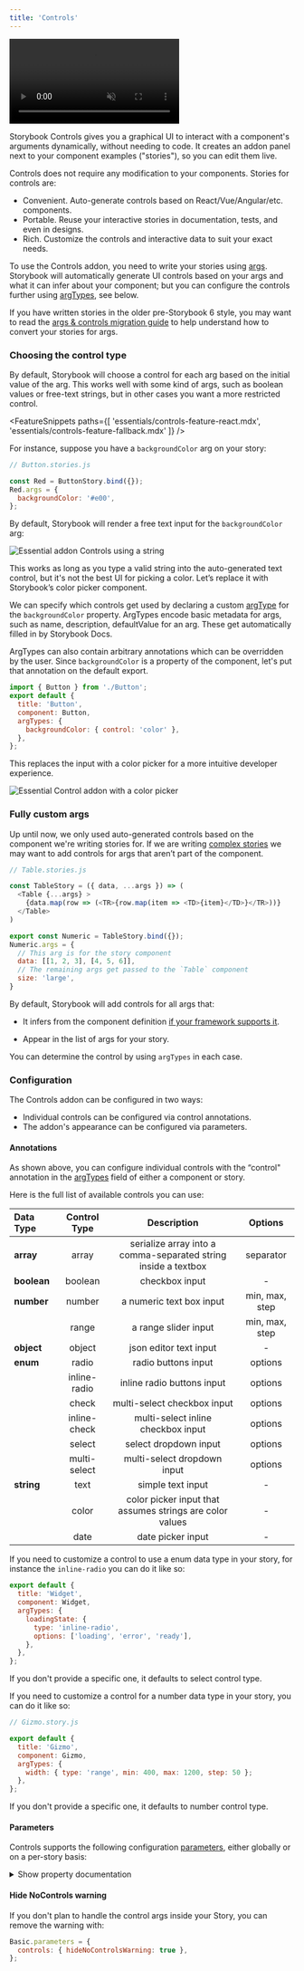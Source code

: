 ```yaml
---
title: 'Controls'
---
```


<video autoPlay muted playsInline loop>
  <source
    src="addon-controls-optimized.mp4"
    type="video/mp4"
  />
</video>

Storybook Controls gives you a graphical UI to interact with a component's arguments dynamically, without needing to code. It creates an addon panel next to your component examples ("stories"), so you can edit them live.

Controls does not require any modification to your components. Stories for controls are:

- Convenient. Auto-generate controls based on React/Vue/Angular/etc. components.
- Portable. Reuse your interactive stories in documentation, tests, and even in designs.
- Rich. Customize the controls and interactive data to suit your exact needs.

To use the Controls addon, you need to write your stories using [args](../writing-stories/args.md). Storybook will automatically generate UI controls based on your args and what it can infer about your component; but you can configure the controls further using [argTypes](../api/mdx.md#argtypes), see below.

<div class="aside">

If you have written stories in the older pre-Storybook 6 style, you may want to read the [args & controls migration guide](https://medium.com/storybookjs/storybook-6-migration-guide-200346241bb5) to help understand how to convert your stories for args.

</div>

### Choosing the control type

By default, Storybook will choose a control for each arg based on the initial value of the arg. This works well with some kind of args, such as boolean values or free-text strings, but in other cases you want a more restricted control.

<!-- prettier-ignore-start -->

<FeatureSnippets
  paths={[
    'essentials/controls-feature-react.mdx',
    'essentials/controls-feature-fallback.mdx'
  ]}
/>

<!-- prettier-ignore-end -->

For instance, suppose you have a `backgroundColor` arg on your story:

```js
// Button.stories.js

const Red = ButtonStory.bind({});
Red.args = {
  backgroundColor: '#e00',
};
```

By default, Storybook will render a free text input for the `backgroundColor` arg:

![Essential addon Controls using a string](./addon-controls-args-background-string.png)

This works as long as you type a valid string into the auto-generated text control, but it's not the best UI for picking a color. Let’s replace it with Storybook’s color picker component.

We can specify which controls get used by declaring a custom [argType](../api/mdx.md#argtypes) for the `backgroundColor` property. ArgTypes encode basic metadata for args, such as name, description, defaultValue for an arg. These get automatically filled in by Storybook Docs.

ArgTypes can also contain arbitrary annotations which can be overridden by the user. Since `backgroundColor` is a property of the component, let's put that annotation on the default export.

```js
import { Button } from './Button';
export default {
  title: 'Button',
  component: Button,
  argTypes: {
    backgroundColor: { control: 'color' },
  },
};
```

This replaces the input with a color picker for a more intuitive developer experience.

![Essential Control addon with a color picker](./addon-controls-args-background-color.png)

### Fully custom args

Up until now, we only used auto-generated controls based on the component we're writing stories for. If we are writing [complex stories](../workflows/stories-for-multiple-components.md) we may want to add controls for args that aren’t part of the component.

```js
// Table.stories.js

const TableStory = ({ data, ...args }) => (
  <Table {...args} >
    {data.map(row => (<TR>{row.map(item => <TD>{item}</TD>}</TR>))}
  </Table>
)

export const Numeric = TableStory.bind({});
Numeric.args = {
  // This arg is for the story component
  data: [[1, 2, 3], [4, 5, 6]],
  // The remaining args get passed to the `Table` component
  size: 'large',
}
```

By default, Storybook will add controls for all args that:

- It infers from the component definition [if your framework supports it](https://github.com/storybookjs/storybook/blob/next/addons/controls/README.md#framework-support).

- Appear in the list of args for your story.

You can determine the control by using `argTypes` in each case.

### Configuration

The Controls addon can be configured in two ways:

- Individual controls can be configured via control annotations.
- The addon's appearance can be configured via parameters.

#### Annotations

As shown above, you can configure individual controls with the “control" annotation in the [argTypes](../api/mdx.md#argtypes) field of either a component or story.

Here is the full list of available controls you can use:

| Data Type   | Control Type |                          Description                           |    Options     |
| :---------- | :----------: | :------------------------------------------------------------: | :------------: |
| **array**   |    array     | serialize array into a comma-separated string inside a textbox |   separator    |
| **boolean** |   boolean    |                         checkbox input                         |       -        |
| **number**  |    number    |                    a numeric text box input                    | min, max, step |
|             |    range     |                      a range slider input                      | min, max, step |
| **object**  |    object    |                     json editor text input                     |       -        |
| **enum**    |    radio     |                      radio buttons input                       |    options     |
|             | inline-radio |                   inline radio buttons input                   |    options     |
|             |    check     |                  multi-select checkbox input                   |    options     |
|             | inline-check |               multi-select inline checkbox input               |    options     |
|             |    select    |                     select dropdown input                      |    options     |
|             | multi-select |                  multi-select dropdown input                   |    options     |
| **string**  |     text     |                       simple text input                        |       -        |
|             |    color     |    color picker input that assumes strings are color values    |       -        |
|             |     date     |                       date picker input                        |       -        |

If you need to customize a control to use a enum data type in your story, for instance the `inline-radio` you can do it like so:

```js
export default {
  title: 'Widget',
  component: Widget,
  argTypes: {
    loadingState: {
      type: 'inline-radio',
      options: ['loading', 'error', 'ready'],
    },
  },
};
```

<div class="aside">
If you don't provide a specific one, it defaults to select control type.
</div>

If you need to customize a control for a number data type in your story, you can do it like so:

```js
// Gizmo.story.js

export default {
  title: 'Gizmo',
  component: Gizmo,
  argTypes: {
    width: { type: 'range', min: 400, max: 1200, step: 50 };
  },
};
```

<div class="aside">
If you don't provide a specific one, it defaults to  number control type.
</div>

#### Parameters

Controls supports the following configuration [parameters](../writing-stories/parameters.md), either globally or on a per-story basis:

<details>
<summary>Show property documentation</summary>

Since Controls is built on the same engine as Storybook Docs, it can also show property documentation alongside your controls using the expanded parameter (defaults to false). This means you embed a complete [ArgsTable](../writing-docs/doc-blocks.md#argstable) doc block in the controls pane. The description and default value rendering can be [customized](#fully-custom-args) in the same way as the doc block.

To enable expanded mode globally, add the following to [`.storybook/preview.js`](../configure/overview.md#configure-story-rendering):

```js
// .storybook/preview.js

export const parameters = {
  controls: { expanded: true },
};
```

And here's what the resulting UI looks like:

![Controls addon expanded](./addon-controls-expanded.png)

</details>

#### Hide NoControls warning

If you don't plan to handle the control args inside your Story, you can remove the warning with:

```js
Basic.parameters = {
  controls: { hideNoControlsWarning: true },
};
```
